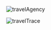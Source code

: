
![travelAgency](https://github.com/PatNiz/TravelAgency/assets/65347753/44fa3a89-e30e-48ad-80b3-bbec81b5ed63)

![travelTrace](https://github.com/PatNiz/TravelAgency/assets/65347753/fa2d1683-643e-4a0d-b8e7-6e3b3901547b)
